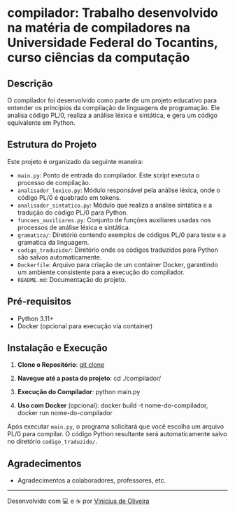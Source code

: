# compilador:  Trabalho desenvolvido na matéria de compiladores na Universidade Federal do Tocantins, curso ciências da computação 

## Descrição

O compilador foi desenvolvido como parte de um projeto educativo para entender os princípios da compilação de linguagens de programação. Ele analisa código PL/0, realiza a análise léxica e sintática, e gera um código equivalente em Python.

## Estrutura do Projeto

Este projeto é organizado da seguinte maneira:

- `main.py`: Ponto de entrada do compilador. Este script executa o processo de compilação.
- `analisador_lexico.py`: Módulo responsável pela análise léxica, onde o código PL/0 é quebrado em tokens.
- `analisador_sintatico.py`: Módulo que realiza a análise sintática e a tradução do código PL/0 para Python.
- `funcoes_auxiliares.py`: Conjunto de funções auxiliares usadas nos processos de análise léxica e sintática.
- `gramatica/`: Diretório contendo exemplos de códigos PL/0 para teste e a gramatica da linguagem.
- `codigo_traduzido/`: Diretório onde os códigos traduzidos para Python são salvos automaticamente.
- `Dockerfile`: Arquivo para criação de um container Docker, garantindo um ambiente consistente para a execução do compilador.
- `README.md`: Documentação do projeto.

## Pré-requisitos

- Python 3.11+
- Docker (opcional para execução via container)

## Instalação e Execução

1. **Clone o Repositório**: [git clone](https://github.com/vinnieoh/compilador.git)


2. **Navegue até a pasta do projeto**: cd ./compilador/


3. **Execução do Compilador**: python main.py


4. **Uso com Docker** (opcional):
docker build -t nome-do-compilador,
docker run nome-do-compilador


Após executar `main.py`, o programa solicitará que você escolha um arquivo PL/0 para compilar. O código Python resultante será automaticamente salvo no diretório `codigo_traduzido/`.

## Agradecimentos

- Agradecimentos a colaboradores, professores, etc.

---

Desenvolvido com 💻 e ☕ por [Vinicius de Oliveira](https://github.com/vinnieoh)
